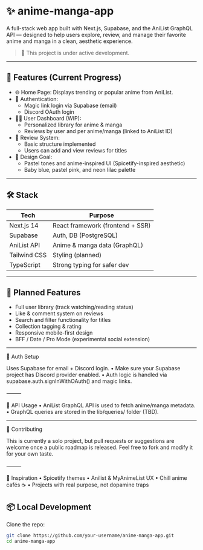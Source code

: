 # ✨ anime-manga-app

A full-stack web app built with Next.js, Supabase, and the AniList GraphQL API — designed to help users explore, review, and manage their favorite anime and manga in a clean, aesthetic experience.

> 🚧 This project is under active development.

---

## 🔎 Features (Current Progress)

- 🌐 Home Page: Displays trending or popular anime from AniList.
- 🔐 Authentication:
  - Magic link login via Supabase (email)
  - Discord OAuth login
- 🧑‍💼 User Dashboard (WIP):
  - Personalized library for anime & manga
  - Reviews by user and per anime/manga (linked to AniList ID)
- 🧾 Review System:
  - Basic structure implemented
  - Users can add and view reviews for titles
- 🎨 Design Goal:
  - Pastel tones and anime-inspired UI (Spicetify-inspired aesthetic)
  - Baby blue, pastel pink, and neon lilac palette

---

## 🛠️ Stack

| Tech            | Purpose                             |
|-----------------|-------------------------------------|
| Next.js 14      | React framework (frontend + SSR)    |
| Supabase        | Auth, DB (PostgreSQL)               |
| AniList API     | Anime & manga data (GraphQL)        |
| Tailwind CSS    | Styling (planned)                   |
| TypeScript      | Strong typing for safer dev         |

---

## 🚀 Planned Features

- Full user library (track watching/reading status)
- Like & comment system on reviews
- Search and filter functionality for titles
- Collection tagging & rating
- Responsive mobile-first design
- BFF / Date / Pro Mode (experimental social extension)

---

🔐 Auth Setup

Uses Supabase for email + Discord login.
	•	Make sure your Supabase project has Discord provider enabled.
	•	Auth logic is handled via supabase.auth.signInWithOAuth() and magic links.

⸻

💬 API Usage
	•	AniList GraphQL API is used to fetch anime/manga metadata.
	•	GraphQL queries are stored in the lib/queries/ folder (TBD).

____

🤝 Contributing

This is currently a solo project, but pull requests or suggestions are welcome once a public roadmap is released. Feel free to fork and modify it for your own taste.

⸻

🧠 Inspiration
	•	Spicetify themes
	•	Anilist & MyAnimeList UX
	•	Chill anime cafés ☕
	•	Projects with real purpose, not dopamine traps

 

## 📦 Local Development

Clone the repo:

```bash
git clone https://github.com/your-username/anime-manga-app.git
cd anime-manga-app

